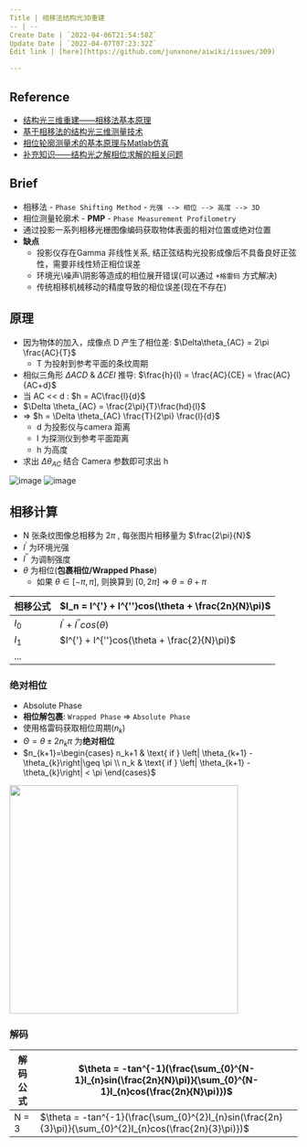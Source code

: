 ```yaml
---
Title | 相移法结构光3D重建
-- | --
Create Date | `2022-04-06T21:54:58Z`
Update Date | `2022-04-07T07:23:32Z`
Edit link | [here](https://github.com/junxnone/aiwiki/issues/309)

---
```

## Reference
- [结构光三维重建——相移法基本原理](https://zhuanlan.zhihu.com/p/106226749)
- [基于相移法的结构光三维测量技术](https://blog.csdn.net/qq_42676511/article/details/120605768)
- [相位轮廓测量术的基本原理与Matlab仿真](https://zhuanlan.zhihu.com/p/432343200)
- [补充知识——结构光之解相位求解的相关问题](https://blog.csdn.net/weixin_41605937/article/details/113773015)


## Brief
- 相移法 - `Phase Shifting Method` - `光强 --> 相位 --> 高度 --> 3D`
- 相位测量轮廓术 - **PMP** - `Phase Measurement Profilometry`
- 通过投影一系列相移光栅图像编码获取物体表面的相对位置或绝对位置
- **缺点**
  - 投影仪存在Gamma 非线性关系, 结正弦结构光投影成像后不具备良好正弦性，需要非线性矫正相位误差
  - 环境光\噪声\阴影等造成的相位展开错误(可以通过 `+格雷码` 方式解决)
  - 传统相移机械移动的精度导致的相位误差(现在不存在)

## 原理
- 因为物体的加入，成像点 D 产生了相位差: $\Delta\theta_{AC} = 2\pi \frac{AC}{T}$
  - T 为投射到参考平面的条纹周期
- 相似三角形  $\Delta ACD$ &  $\Delta CEI$ 推导: $\frac{h}{l} = \frac{AC}{CE} = \frac{AC}{AC+d}$
- 当 AC << d : $h = AC\frac{l}{d}$
-  $\Delta \theta_{AC} =  \frac{2\pi}{T}\frac{hd}{l}$
- => $h = \Delta \theta_{AC} \frac{T}{2\pi} \frac{l}{d}$
  - d 为投影仪与camera  距离
  - l 为探测仪到参考平面距离
  - h 为高度
- 求出 $\Delta \theta_{AC}$ 结合 Camera 参数即可求出 h


![image](https://user-images.githubusercontent.com/2216970/162108730-b311b9a4-2f29-4c70-a6bc-00625a5c3df1.png)
![image](https://user-images.githubusercontent.com/2216970/162143138-91c4b71d-05a9-42bb-b027-5224ac9d1042.png)


## 相移计算
- N 张条纹图像总相移为 $2\pi$ , 每张图片相移量为 $\frac{2\pi}{N}$
- $I^{'}$ 为环境光强
- $I^{''}$ 为调制强度
- $\theta$ 为相位(**包裹相位/Wrapped Phase**)
  - 如果 $\theta \in [-\pi,\pi]$, 则换算到 $[0, 2\pi]$ => $\theta = \theta + \pi$

相移公式 | $I_n = I^{'} + I^{''}cos(\theta + \frac{2n}{N}\pi)$
-- | --
$I_0$ | $I^{'} + I^{''}cos(\theta)$
$I_1$ |  $I^{'} + I^{''}cos(\theta + \frac{2}{N}\pi)$
... | 

### 绝对相位 
- Absolute Phase
- **相位解包裹**: `Wrapped Phase` => `Absolute Phase`
- 使用格雷码获取相位周期($n_k$)
- $\Theta = \theta \pm 2n_k\pi$ 为**绝对相位**
- $n_{k+1}=\begin{cases} n_k+1 & \text{ if } \left| \theta_{k+1} - \theta_{k}\right|\geq \pi \\ n_k & \text{ if } \left| \theta_{k+1} - \theta_{k}\right| < \pi \end{cases}$

<img width=400 src="https://user-images.githubusercontent.com/2216970/162136645-9d85dd74-ca65-4bef-89ef-cc4af76c2239.png">


### 解码


解码公式 | $\theta = -tan^{-1}(\frac{\sum_{0}^{N-1}I_{n}sin(\frac{2n}{N}\pi)}{\sum_{0}^{N-1}I_{n}cos(\frac{2n}{N}\pi)})$
-- | --
N = 3 | $\theta = -tan^{-1}(\frac{\sum_{0}^{2}I_{n}sin(\frac{2n}{3}\pi)}{\sum_{0}^{2}I_{n}cos(\frac{2n}{3}\pi)})$
